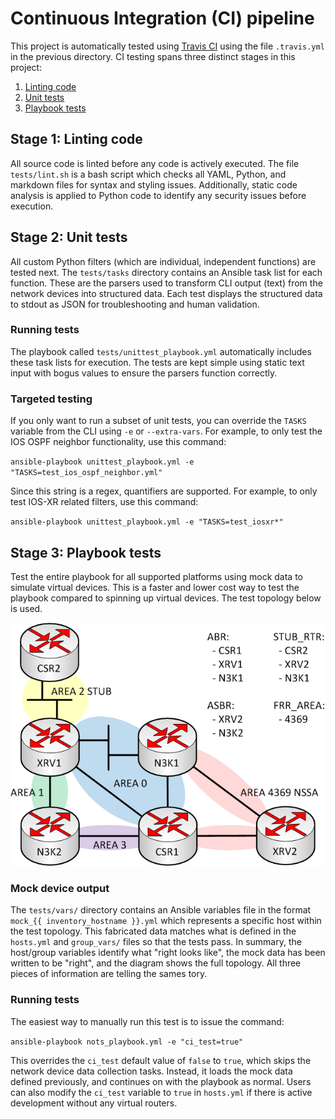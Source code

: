 # Continuous Integration (CI) pipeline
This project is automatically tested using [Travis CI](https://travis-ci.org)
using the file `.travis.yml` in the previous directory. CI testing spans
three distinct stages in this project:

  1. [Linting code](#linting-code)
  2. [Unit tests](#unit-tests)
  3. [Playbook tests](#playbook-tests)

## Stage 1: Linting code
All source code is linted before any code is actively executed. The
file `tests/lint.sh` is a bash script which checks all YAML, Python, and
markdown files for syntax and styling issues. Additionally, static code
analysis is applied to Python code to identify any security issues before
execution.

## Stage 2: Unit tests
All custom Python filters (which are individual, independent functions) are
tested next. The `tests/tasks` directory contains an Ansible task list for
each function. These are the parsers used to transform CLI output (text)
from the network devices into structured data. Each test displays the
structured data to stdout as JSON for troubleshooting and human validation.

### Running tests
The playbook called `tests/unittest_playbook.yml` automatically includes
these task lists for execution. The tests are kept simple using static text
input with bogus values to ensure the parsers function correctly.

### Targeted testing
If you only want to run a subset of unit tests, you can override the `TASKS`
variable from the CLI using `-e` or `--extra-vars`. For example, to only test
the IOS OSPF neighbor functionality, use this command:

`ansible-playbook unittest_playbook.yml -e "TASKS=test_ios_ospf_neighbor.yml"`

Since this string is a regex, quantifiers are supported. For example, to only
test IOS-XR related filters, use this command:

`ansible-playbook unittest_playbook.yml -e "TASKS=test_iosxr*"`

## Stage 3: Playbook tests
Test the entire playbook for all supported platforms using mock data
to simulate virtual devices. This is a faster and lower cost way to test
the playbook compared to spinning up virtual devices. The test topology
below is used.

![CI Topology](nots.png)

### Mock device output
The `tests/vars/` directory contains an Ansible variables file in the
format `mock_{{ inventory_hostname }}.yml` which represents a specific
host within the test topology. This fabricated data matches what is defined
in the `hosts.yml` and `group_vars/` files so that the tests pass. In
summary, the host/group variables identify what "right looks like", the mock
data has been written to be "right", and the diagram shows the full topology.
All three pieces of information are telling the sames tory.

### Running tests
The easiest way to manually run this test is to issue the command:

`ansible-playbook nots_playbook.yml -e "ci_test=true"`

This overrides the `ci_test` default value of `false` to `true`, which skips
the network device data collection tasks. Instead, it loads the mock data
defined previously, and continues on with the playbook as normal.
Users can also modify the `ci_test` variable to `true` in `hosts.yml` if
there is active development without any virtual routers.
